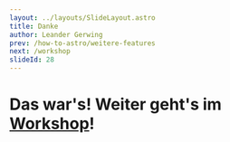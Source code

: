 ```yaml
---
layout: ../layouts/SlideLayout.astro
title: Danke
author: Leander Gerwing
prev: /how-to-astro/weitere-features
next: /workshop
slideId: 28
---
```


# Das war's! Weiter geht's im [Workshop](/workshop)!

